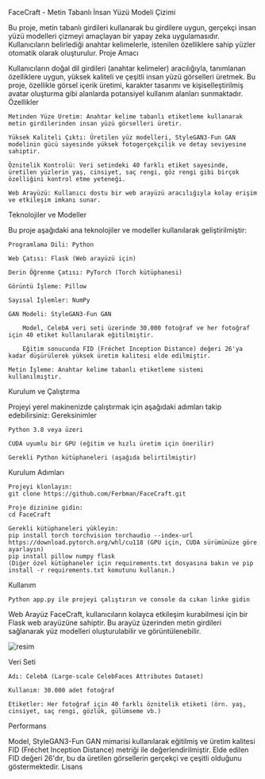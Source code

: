 FaceCraft - Metin Tabanlı İnsan Yüzü Modeli Çizimi

Bu proje, metin tabanlı girdileri kullanarak bu girdilere uygun, gerçekçi insan yüzü modelleri çizmeyi amaçlayan bir yapay zeka uygulamasıdır. Kullanıcıların belirlediği anahtar kelimelerle, istenilen özelliklere sahip yüzler otomatik olarak oluşturulur.
Proje Amacı

Kullanıcıların doğal dil girdileri (anahtar kelimeler) aracılığıyla, tanımlanan özelliklere uygun, yüksek kaliteli ve çeşitli insan yüzü görselleri üretmek. Bu proje, özellikle görsel içerik üretimi, karakter tasarımı ve kişiselleştirilmiş avatar oluşturma gibi alanlarda potansiyel kullanım alanları sunmaktadır.
Özellikler

    Metinden Yüze Üretim: Anahtar kelime tabanlı etiketleme kullanarak metin girdilerinden insan yüzü görselleri üretir.

    Yüksek Kaliteli Çıktı: Üretilen yüz modelleri, StyleGAN3-Fun GAN modelinin gücü sayesinde yüksek fotogerçekçilik ve detay seviyesine sahiptir.

    Öznitelik Kontrolü: Veri setindeki 40 farklı etiket sayesinde, üretilen yüzlerin yaş, cinsiyet, saç rengi, göz rengi gibi birçok özelliğini kontrol etme yeteneği.

    Web Arayüzü: Kullanıcı dostu bir web arayüzü aracılığıyla kolay erişim ve etkileşim imkanı sunar.

Teknolojiler ve Modeller

Bu proje aşağıdaki ana teknolojiler ve modeller kullanılarak geliştirilmiştir:

    Programlama Dili: Python

    Web Çatısı: Flask (Web arayüzü için)

    Derin Öğrenme Çatısı: PyTorch (Torch kütüphanesi)

    Görüntü İşleme: Pillow

    Sayısal İşlemler: NumPy

    GAN Modeli: StyleGAN3-Fun GAN

        Model, CelebA veri seti üzerinde 30.000 fotoğraf ve her fotoğraf için 40 etiket kullanılarak eğitilmiştir.

        Eğitim sonucunda FID (Fréchet Inception Distance) değeri 26'ya kadar düşürülerek yüksek üretim kalitesi elde edilmiştir.

    Metin İşleme: Anahtar kelime tabanlı etiketleme sistemi kullanılmıştır.

Kurulum ve Çalıştırma

Projeyi yerel makinenizde çalıştırmak için aşağıdaki adımları takip edebilirsiniz:
Gereksinimler

    Python 3.8 veya üzeri

    CUDA uyumlu bir GPU (eğitim ve hızlı üretim için önerilir)

    Gerekli Python kütüphaneleri (aşağıda belirtilmiştir)

Kurulum Adımları

    Projeyi klonlayın:
    git clone https://github.com/Ferbman/FaceCraft.git

    Proje dizinine gidin:
    cd FaceCraft

    Gerekli kütüphaneleri yükleyin:
    pip install torch torchvision torchaudio --index-url https://download.pytorch.org/whl/cu118 (GPU için, CUDA sürümünüze göre ayarlayın)
    pip install pillow numpy flask
    (Diğer özel kütüphaneler için requirements.txt dosyasına bakın ve pip install -r requirements.txt komutunu kullanın.)

Kullanım

    Python app.py ile projeyi çalıştırın ve console da cıkan linke gidin 
Web Arayüz
FaceCraft, kullanıcıların kolayca etkileşim kurabilmesi için bir Flask web arayüzüne sahiptir. Bu arayüz üzerinden metin girdileri sağlanarak yüz modelleri oluşturulabilir ve görüntülenebilir.

![resim](https://github.com/user-attachments/assets/b72a139a-94c1-42ec-9d5d-2c211de3de2d)


Veri Seti

    Adı: CelebA (Large-scale CelebFaces Attributes Dataset)

    Kullanım: 30.000 adet fotoğraf

    Etiketler: Her fotoğraf için 40 farklı öznitelik etiketi (örn. yaş, cinsiyet, saç rengi, gözlük, gülümseme vb.)

Performans

Model, StyleGAN3-Fun GAN mimarisi kullanılarak eğitilmiş ve üretim kalitesi FID (Fréchet Inception Distance) metriği ile değerlendirilmiştir. Elde edilen FID değeri 26'dır, bu da üretilen görsellerin gerçekçi ve çeşitli olduğunu göstermektedir.
Lisans
